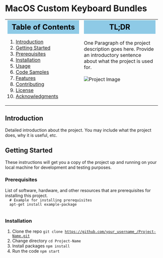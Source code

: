 <h1 style="your-style-here">MacOS Custom Keyboard Bundles</h1>

<!-- Main table for layout -->
<table>
<tr>

<!-- Left column for Table of Contents -->
<td width="50%" valign="top">

<div style="background-color: #8ecae6; padding: 8px 0; text-align: center; color: black;">
    <h2 style="margin: 0;">
        <strong>Table of Contents</strong>
    </h2>
</div>

<div>

 1. [Introduction](#introduction)
 2. [Getting Started](#getting-started)
 3. [Prerequisites](#prerequisites)
 4. [Installation](#installation)
 5. [Usage](#usage)
 6. [Code Samples](#code-samples)
 7. [Features](#features)
 8. [Contributing](#contributing)
 9. [License](#license)
 10. [Acknowledgments](#acknowledgments)

</div>

</td>

<!-- Right column for Project Description -->
<td width="50%" valign="top">

<div style="background-color: #8ecae6; padding: 8px 0; text-align: center; color: black;">
    <h2 style="margin: 0 0;">
        <strong>TL;DR</strong>
    </h2>
</div>

<br>

<div>
One Paragraph of the project description goes here. Provide an introductory sentence about what the project is used for.
</div>

<br>

<img src="project-image-url" alt="Project Image">

<!-- Additional Sections here -->

</td>
</tr>
</table>

<h2 style="your-style-here" id="introduction">Introduction</h2>

<div>
  Detailed introduction about the project. You may include what the project does, why it is useful, etc.
</div>

<h2 id="getting-started" style="your-style-here">
    Getting Started
</h2>

<div>
  These instructions will get you a copy of the project up and running on your local machine for development and testing purposes.
</div>

<h3 style="your-style-here" id="prerequisites">Prerequisites</h3>

<div>
  List of software, hardware, and other resources that are prerequisites for installing this project.
  
  <code>
  # Example for installing prerequisites
  apt-get install example-package
  </code>
</div>

<h3 style="your-style-here" id="installation">Installation</h3>

<div>

1. Clone the repo
   <code>git clone https://github.com/your_username_/Project-Name.git</code>
2. Change directory
   <code>cd Project-Name</code>
3. Install packages
   <code>npm install</code>
4. Run the code
   <code>npm start</code>

</div>

